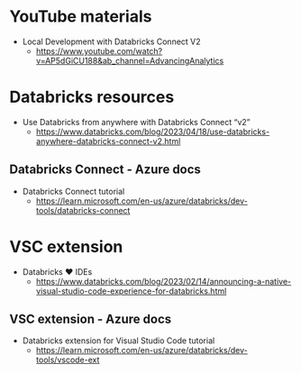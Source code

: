 

# YouTube materials

- Local Development with Databricks Connect V2
  - https://www.youtube.com/watch?v=AP5dGiCU188&ab_channel=AdvancingAnalytics

# Databricks resources

- Use Databricks from anywhere with Databricks Connect “v2”
  - https://www.databricks.com/blog/2023/04/18/use-databricks-anywhere-databricks-connect-v2.html

## Databricks Connect - Azure docs

- Databricks Connect tutorial
  - https://learn.microsoft.com/en-us/azure/databricks/dev-tools/databricks-connect

# VSC extension

- Databricks ❤️ IDEs
  - https://www.databricks.com/blog/2023/02/14/announcing-a-native-visual-studio-code-experience-for-databricks.html

## VSC extension - Azure docs

- Databricks extension for Visual Studio Code tutorial
  - https://learn.microsoft.com/en-us/azure/databricks/dev-tools/vscode-ext

